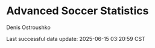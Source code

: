 # Advanced Soccer Statistics
Denis Ostroushko

<!-- gfm -->

Last successful data update: 2025-06-15 03:20:59 CST
